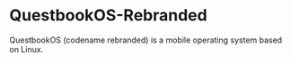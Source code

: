# QuestbookOS-Rebranded
QuestbookOS (codename rebranded) is a mobile operating system based on Linux.
